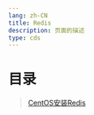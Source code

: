 ```yaml
---
lang: zh-CN  
title: Redis  
description: 页面的描述  
type: cds  
---
```


# 目录

> [CentOS安装Redis](CentOS安装Redis.md)  

<Comment></Comment>